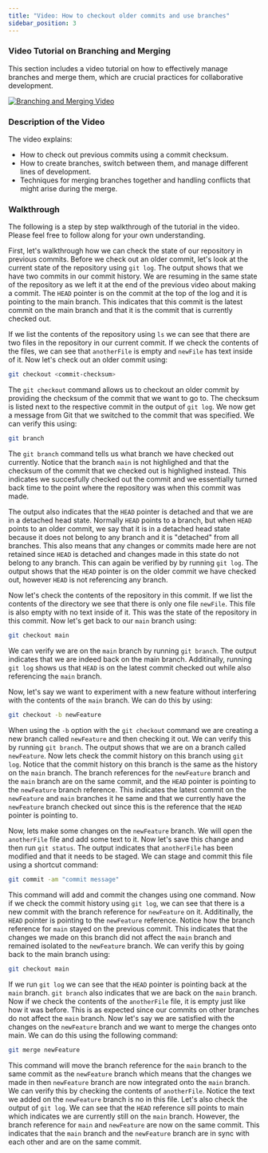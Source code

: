 ```yaml
---
title: "Video: How to checkout older commits and use branches" 
sidebar_position: 3
---
```

### Video Tutorial on Branching and Merging

This section includes a video tutorial on how to effectively manage branches and merge them, which are crucial practices for collaborative development.

[![Branching and Merging Video](http://img.youtube.com/vi/URL/0.jpg)](http://www.youtube.com/watch?v=URL)

### Description of the Video

The video explains:
- How to check out previous commits using a commit checksum.
- How to create branches, switch between them, and manage different lines of development.
- Techniques for merging branches together and handling conflicts that might arise during the merge.


### Walkthrough
The following is a step by step walkthrough of the tutorial in the video. Please feel free to follow along for your own understanding.

First, let's walkthrough how we can check the state of our repository in previous commits. Before we check out an older commit, let's look at the current state of the repository using `git log`. The output shows that we have two commits in our commit history. We are resuming in the same state of the repository as we left it at the end of the previous video about making a commit. The `HEAD` pointer is on the commit at the top of the log and it is pointing to the main branch. This indicates that this commit is the latest commit on the main branch and that it is the commit that is currently checked out. 

If we list the contents of the repository using `ls` we can see that there are two files in the repository in our current commit. If we check the contents of the files, we can see that `anotherFile` is empty and `newFile` has text inside of it. Now let's check out an older commit using:
```bash
git checkout <commit-checksum>
```
The `git checkout` command allows us to checkout an older commit by providing the checksum of the commit that we want to go to. The checksum is listed next to the respective commit in the output of `git log`. We now get a message from Git that we switched to the commit that was specified. We can verify this using:
```bash
git branch
```
The `git branch` command tells us what branch we have checked out currently. Notice that the branch `main` is not highlighed and that the checksum of the commit that we checked out is highlighed instead. This indicates we succesfully checked out the commit and we essentially turned back time to the point where the repository was when this commit was made. 

The output also indicates that the `HEAD` pointer is detached and that we are in a detached head state. Normally `HEAD` points to a branch, but when `HEAD` points to an older commit, we say that it is in a detached head state because it does not belong to any branch and it is "detached" from all branches. This also means that any changes or commits made here are not retained since `HEAD` is detached and changes made in this state do not belong to any branch. This can again be verified by by running `git log`. The output shows that the `HEAD` pointer is on the older commit we have checked out, however `HEAD` is not referencing any branch.

Now let's check the contents of the repository in this commit. If we list the contents of the directory we see that there is only one file `newFile`. This file is also empty with no text inside of it. This was the state of the repository in this commit. Now let's get back to our `main` branch using:
```bash
git checkout main
```
We can verify we are on the `main` branch by running `git branch`. The output indicates that we are indeed back on the main branch. Additinally, running `git log` shows us that `HEAD` is on the latest commit checked out while also referencing the `main` branch.

Now, let's say we want to experiment with a new feature without interfering with the contents of the `main` branch. We can do this by using:
```bash
git checkout -b newFeature
```
When using the `-b` option with the `git checkout` command we are creating a new branch called `newFeature` and then checking it out. We can verify this by running `git branch`. The output shows that we are on a branch called `newFeature`. Now lets check the commit history on this branch using `git log`. Notice that the commit history on this branch is the same as the history on the `main` branch. The branch references for the `newFeature` branch and the `main` branch are on the same commit, and the `HEAD` pointer is  pointing to the `newFeature` branch reference. This indicates the latest commit on the `newFeature` and `main` branches it he same and that we currently have the `newFeature` branch checked out since this is the reference that the `HEAD` pointer is pointing to.

Now, lets make some changes on the `newFeature` branch. We will open the `anotherFile` file and add some text to it. Now let's save this change and then run `git status`. The output indicates that `anotherFile` has been modified and that it needs to be staged. We can stage and commit this file using a shortcut command:
```bash
git commit -am "commit message"
```
This command will add and commit the changes using one command. Now if we check the commit history using `git log`, we can see that there is a new commit with the branch reference for `newFeature` on it. Additinally, the `HEAD` pointer is pointing to the `newFeature` reference. Notice how the branch reference for `main` stayed on the previous commit. This indicates that the changes we made on this branch did not affect the `main` branch and remained isolated to the `newFeature` branch. We can verify this by going back to the main branch using:
```bash
git checkout main
```
If we run `git log` we can see that the `HEAD` pointer is pointing back at the `main` branch. `git branch` also indicates that we are back on the `main` branch. Now if we check the contents of the `anotherFile` file, it is empty just like how it was before. This is as expected since our commits on other branches do not affect the `main` branch. Now let's say we are satisfied with the changes on the `newFeature` branch and we want to merge the changes onto main. We can do this using the following command:
```bash
git merge newFeature
```
This command will move the branch reference for the `main` branch to the same commit as the `newFeature` branch which means that the changes we made in then `newFeature` branch are now integrated onto the `main` branch. We can verify this by checking the contents of `anotherFile`. Notice the text we added on the `newFeature` branch is no in this file. Let's also check the output of `git log`. We can see that the `HEAD` reference sill points to main which indicates we are currently still on the `main` branch. However, the branch reference for `main` and `newFeature` are now on the same commit. This indicates that the `main` branch and the `newFeature` branch are in sync with each other and are on the same commit. 
